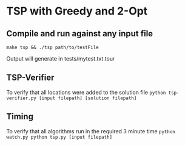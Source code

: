 # TSP with Greedy and 2-Opt

## Compile and run against any input file
`make tsp && ./tsp path/to/testFile`

Output will generate in tests/mytest.txt.tour

## TSP-Verifier
To verify that all locations were added to the solution file
`python tsp-verifier.py [input filepath] [solution filepath]`

## Timing
To verify that all algorithms run in the required 3 minute time
`python watch.py python tsp.py [input filepath]`
